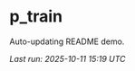 # p_train

Auto-updating README demo.

<!--START_SECTION:status-->
_Last run: 2025-10-11 15:19 UTC_
<!--END_SECTION:status-->


















































































































































































































































































































































































































































































































































































































































































































































































































































































































































































































































































































































